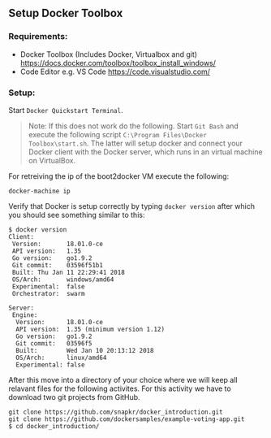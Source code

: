 
## Setup Docker Toolbox

### Requirements:
*  Docker Toolbox (Includes Docker, Virtualbox and git) https://docs.docker.com/toolbox/toolbox_install_windows/
*  Code Editor e.g. VS Code https://code.visualstudio.com/

### Setup:

Start `Docker Quickstart Terminal`.

> Note: If this does not work do the following. Start `Git Bash` and execute the following script `C:\Program Files\Docker Toolbox\start.sh`. The latter will setup docker and connect your Docker client with the Docker server, which runs in an virtual machine on VirtualBox.

For retreiving the ip of the boot2docker VM execute the following:
````
docker-machine ip
````

Verify that Docker is setup correctly by typing `docker version` after which you should see something similar to this:
```
$ docker version
Client:
 Version:       18.01.0-ce
 API version:   1.35
 Go version:    go1.9.2
 Git commit:    03596f51b1
 Built: Thu Jan 11 22:29:41 2018
 OS/Arch:       windows/amd64
 Experimental:  false
 Orchestrator:  swarm

Server:
 Engine:
  Version:      18.01.0-ce
  API version:  1.35 (minimum version 1.12)
  Go version:   go1.9.2
  Git commit:   03596f5
  Built:        Wed Jan 10 20:13:12 2018
  OS/Arch:      linux/amd64
  Experimental: false
```

After this move into a directory of your choice where we will keep all relavant files for the following activites.
For this activity we have to download two git projects from GitHub.

````
git clone https://github.com/snapkr/docker_introduction.git
git clone https://github.com/dockersamples/example-voting-app.git
$ cd docker_introduction/
````
